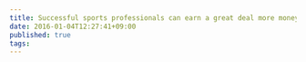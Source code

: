 ```yaml
---
title: Successful sports professionals can earn a great deal more money than people in other important professions.
date: 2016-01-04T12:27:41+09:00
published: true
tags: 
---
```



